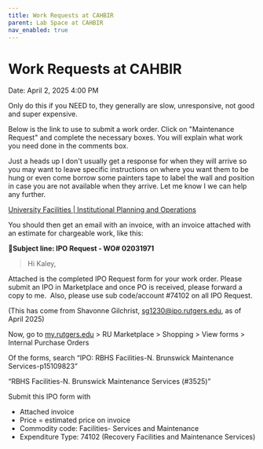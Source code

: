 ```yaml
---
title: Work Requests at CAHBIR
parent: Lab Space at CAHBIR
nav_enabled: true 
---
```


# Work Requests at CAHBIR

Date: April 2, 2025 4:00 PM

Only do this if you NEED to, they generally are slow, unresponsive, not good and super expensive. 

Below is the link to use to submit a work order. Click on "Maintenance Request" and complete the necessary boxes. You will explain what work you need done in the comments box.

Just a heads up I don't usually get a response for when they will arrive so you may want to leave specific instructions on where you want them to be hung or even come borrow some painters tape to label the wall and position in case you are not available when they arrive. Let me know I we can help any further.

[University Facilities | Institutional Planning and Operations](https://ipo.rutgers.edu/university-facilities)

You should then get an email with an invoice, with an invoice attached with an estimate for chargeable work, like this: 

📧**Subject line: IPO Request - WO# 02031971**

> Hi Kaley,

Attached is the completed IPO Request form for your work order. Please submit an IPO in Marketplace and once PO is received, please forward a copy to me.  Also, please use sub code/account #74102 on all IPO Request.
> 

(This has come from Shavonne Gilchrist, [sg1230@ipo.rutgers.edu](mailto:sg1230@ipo.rutgers.edu), as of April 2025)

Now, go to [my.rutgers.edu](http://my.rutgers.edu) > RU Marketplace > Shopping > View forms > Internal Purchase Orders

Of the forms, search “IPO: RBHS Facilities-N. Brunswick Maintenance Services-p15109823”

“RBHS Facilities-N. Brunswick Maintenance Services (#3525)”

Submit this IPO form with 

- Attached invoice
- Price = estimated price on invoice
- Commodity code: Facilities- Services and Maintenance
- Expenditure Type: 74102 (Recovery Facilities and Maintenance Services)